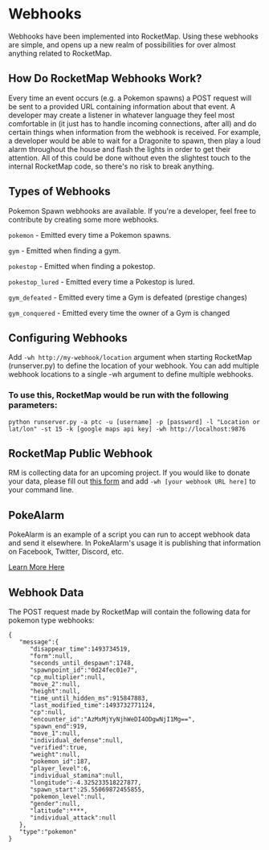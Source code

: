 # Webhooks

Webhooks have been implemented into RocketMap. Using these webhooks are simple, and opens up a new realm of possibilities for over almost anything related to RocketMap.

## How Do RocketMap Webhooks Work?

Every time an event occurs (e.g. a Pokemon spawns) a POST request will be sent to a provided URL containing information about that event. A developer may create a listener in whatever language they feel most comfortable in (it just has to handle incoming connections, after all) and do certain things when information from the webhook is received. For example, a developer would be able to wait for a Dragonite to spawn, then play a loud alarm throughout the house and flash the lights in order to get their attention. All of this could be done without even the slightest touch to the internal RocketMap code, so there's no risk to break anything.

## Types of Webhooks

Pokemon Spawn webhooks are available. 
If you're a developer, feel free to contribute by creating some more webhooks.

`pokemon` - Emitted every time a Pokemon spawns.

`gym` - Emitted when finding a gym.

`pokestop` - Emitted when finding a pokestop.

`pokestop_lured` - Emitted every time a Pokestop is lured.

`gym_defeated` -  Emitted every time a Gym is defeated (prestige changes)

`gym_conquered` -  Emitted every time the owner of a Gym is changed

## Configuring Webhooks
Add `-wh http://my-webhook/location` argument when starting RocketMap (runserver.py) to define the location of your webhook. You can add multiple webhook locations to a single -wh argument to define multiple webhooks.


### To use this, RocketMap would be run with the following parameters:

```
python runserver.py -a ptc -u [username] -p [password] -l "Location or lat/lon" -st 15 -k [google maps api key] -wh http://localhost:9876
```

## RocketMap Public Webhook

RM is collecting data for an upcoming project. If you would like to donate your data, please fill out [this form](https://goo.gl/forms/ZCx6mQNngr0bAvRY2) and add `-wh [your webhook URL here]` to your command line. 

## PokeAlarm

PokeAlarm is an example of a script you can run to accept webhook data and send it elsewhere. In PokeAlarm's usage it is publishing that information on Facebook, Twitter, Discord, etc. 

[Learn More Here](https://github.com/kvangent/PokeAlarm)


## Webhook Data

The POST request made by RocketMap will contain the following data for pokemon type webhooks:

```
{
   "message":{
      "disappear_time":1493734519,
      "form":null,
      "seconds_until_despawn":1748,
      "spawnpoint_id":"0d24fec01e7",
      "cp_multiplier":null,
      "move_2":null,
      "height":null,
      "time_until_hidden_ms":915847883,
      "last_modified_time":1493732771124,
      "cp":null,
      "encounter_id":"AzMxMjYyNjhWeDI4ODgwNjI1Mg==",
      "spawn_end":919,
      "move_1":null,
      "individual_defense":null,
      "verified":true,
      "weight":null,
      "pokemon_id":187,
      "player_level":6,
      "individual_stamina":null,
      "longitude":-4.325233518227877,
      "spawn_start":25.55069872455855,
      "pokemon_level":null,
      "gender":null,
      "latitude":****,
      "individual_attack":null
   },
   "type":"pokemon"
}
```

